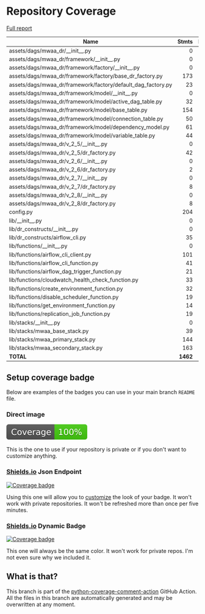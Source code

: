 # Repository Coverage

[Full report](https://htmlpreview.github.io/?https://github.com/aws-samples/mwaa-disaster-recovery/blob/python-coverage-comment-action-data/htmlcov/index.html)

| Name                                                            |    Stmts |     Miss |   Branch |   BrPart |    Cover |   Missing |
|---------------------------------------------------------------- | -------: | -------: | -------: | -------: | -------: | --------: |
| assets/dags/mwaa\_dr/\_\_init\_\_.py                            |        0 |        0 |        0 |        0 |     100% |           |
| assets/dags/mwaa\_dr/framework/\_\_init\_\_.py                  |        0 |        0 |        0 |        0 |     100% |           |
| assets/dags/mwaa\_dr/framework/factory/\_\_init\_\_.py          |        0 |        0 |        0 |        0 |     100% |           |
| assets/dags/mwaa\_dr/framework/factory/base\_dr\_factory.py     |      173 |        0 |       44 |        0 |     100% |           |
| assets/dags/mwaa\_dr/framework/factory/default\_dag\_factory.py |       23 |        0 |        2 |        0 |     100% |           |
| assets/dags/mwaa\_dr/framework/model/\_\_init\_\_.py            |        0 |        0 |        0 |        0 |     100% |           |
| assets/dags/mwaa\_dr/framework/model/active\_dag\_table.py      |       32 |        0 |        8 |        0 |     100% |           |
| assets/dags/mwaa\_dr/framework/model/base\_table.py             |      154 |        0 |       42 |        0 |     100% |           |
| assets/dags/mwaa\_dr/framework/model/connection\_table.py       |       50 |        0 |       22 |        0 |     100% |           |
| assets/dags/mwaa\_dr/framework/model/dependency\_model.py       |       61 |        0 |       28 |        0 |     100% |           |
| assets/dags/mwaa\_dr/framework/model/variable\_table.py         |       44 |        0 |       18 |        0 |     100% |           |
| assets/dags/mwaa\_dr/v\_2\_5/\_\_init\_\_.py                    |        0 |        0 |        0 |        0 |     100% |           |
| assets/dags/mwaa\_dr/v\_2\_5/dr\_factory.py                     |       42 |        0 |        0 |        0 |     100% |           |
| assets/dags/mwaa\_dr/v\_2\_6/\_\_init\_\_.py                    |        0 |        0 |        0 |        0 |     100% |           |
| assets/dags/mwaa\_dr/v\_2\_6/dr\_factory.py                     |        2 |        0 |        0 |        0 |     100% |           |
| assets/dags/mwaa\_dr/v\_2\_7/\_\_init\_\_.py                    |        0 |        0 |        0 |        0 |     100% |           |
| assets/dags/mwaa\_dr/v\_2\_7/dr\_factory.py                     |        8 |        0 |        0 |        0 |     100% |           |
| assets/dags/mwaa\_dr/v\_2\_8/\_\_init\_\_.py                    |        0 |        0 |        0 |        0 |     100% |           |
| assets/dags/mwaa\_dr/v\_2\_8/dr\_factory.py                     |        8 |        0 |        0 |        0 |     100% |           |
| config.py                                                       |      204 |        0 |       94 |        0 |     100% |           |
| lib/\_\_init\_\_.py                                             |        0 |        0 |        0 |        0 |     100% |           |
| lib/dr\_constructs/\_\_init\_\_.py                              |        0 |        0 |        0 |        0 |     100% |           |
| lib/dr\_constructs/airflow\_cli.py                              |       35 |        0 |        5 |        0 |     100% |           |
| lib/functions/\_\_init\_\_.py                                   |        0 |        0 |        0 |        0 |     100% |           |
| lib/functions/airflow\_cli\_client.py                           |      101 |        0 |       33 |        0 |     100% |           |
| lib/functions/airflow\_cli\_function.py                         |       41 |        0 |        8 |        0 |     100% |           |
| lib/functions/airflow\_dag\_trigger\_function.py                |       21 |        0 |        0 |        0 |     100% |           |
| lib/functions/cloudwatch\_health\_check\_function.py            |       33 |        0 |        4 |        0 |     100% |           |
| lib/functions/create\_environment\_function.py                  |       32 |        0 |        6 |        0 |     100% |           |
| lib/functions/disable\_scheduler\_function.py                   |       19 |        0 |        2 |        0 |     100% |           |
| lib/functions/get\_environment\_function.py                     |       14 |        0 |        0 |        0 |     100% |           |
| lib/functions/replication\_job\_function.py                     |       19 |        0 |        2 |        0 |     100% |           |
| lib/stacks/\_\_init\_\_.py                                      |        0 |        0 |        0 |        0 |     100% |           |
| lib/stacks/mwaa\_base\_stack.py                                 |       39 |        0 |       10 |        0 |     100% |           |
| lib/stacks/mwaa\_primary\_stack.py                              |      144 |        0 |       12 |        0 |     100% |           |
| lib/stacks/mwaa\_secondary\_stack.py                            |      163 |        0 |       14 |        0 |     100% |           |
|                                                       **TOTAL** | **1462** |    **0** |  **354** |    **0** | **100%** |           |


## Setup coverage badge

Below are examples of the badges you can use in your main branch `README` file.

### Direct image

[![Coverage badge](https://raw.githubusercontent.com/aws-samples/mwaa-disaster-recovery/python-coverage-comment-action-data/badge.svg)](https://htmlpreview.github.io/?https://github.com/aws-samples/mwaa-disaster-recovery/blob/python-coverage-comment-action-data/htmlcov/index.html)

This is the one to use if your repository is private or if you don't want to customize anything.

### [Shields.io](https://shields.io) Json Endpoint

[![Coverage badge](https://img.shields.io/endpoint?url=https://raw.githubusercontent.com/aws-samples/mwaa-disaster-recovery/python-coverage-comment-action-data/endpoint.json)](https://htmlpreview.github.io/?https://github.com/aws-samples/mwaa-disaster-recovery/blob/python-coverage-comment-action-data/htmlcov/index.html)

Using this one will allow you to [customize](https://shields.io/endpoint) the look of your badge.
It won't work with private repositories. It won't be refreshed more than once per five minutes.

### [Shields.io](https://shields.io) Dynamic Badge

[![Coverage badge](https://img.shields.io/badge/dynamic/json?color=brightgreen&label=coverage&query=%24.message&url=https%3A%2F%2Fraw.githubusercontent.com%2Faws-samples%2Fmwaa-disaster-recovery%2Fpython-coverage-comment-action-data%2Fendpoint.json)](https://htmlpreview.github.io/?https://github.com/aws-samples/mwaa-disaster-recovery/blob/python-coverage-comment-action-data/htmlcov/index.html)

This one will always be the same color. It won't work for private repos. I'm not even sure why we included it.

## What is that?

This branch is part of the
[python-coverage-comment-action](https://github.com/marketplace/actions/python-coverage-comment)
GitHub Action. All the files in this branch are automatically generated and may be
overwritten at any moment.